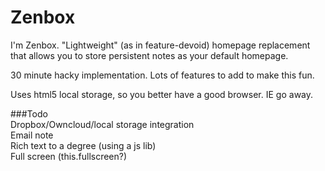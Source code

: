 Zenbox
=====================

I'm Zenbox. "Lightweight" (as in feature-devoid) homepage replacement that allows you to store persistent notes as your default homepage.

30 minute hacky implementation. Lots of features to add to make this fun. 

Uses html5 local storage, so you better have a good browser. IE go away.

###Todo    
Dropbox/Owncloud/local storage integration    
Email note    
Rich text to a degree (using a js lib)    
Full screen (this.fullscreen?)   